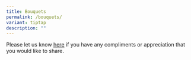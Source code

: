 ```yaml
---
title: Bouquets
permalink: /bouquets/
variant: tiptap
description: ""
---
```

<p>Please let us know <a href="https://forms.moe.edu.sg/forms/oa0Edd" rel="noopener noreferrer" target="_blank"><u>here</u></a> if
you have any compliments or appreciation that you would like to share.</p>